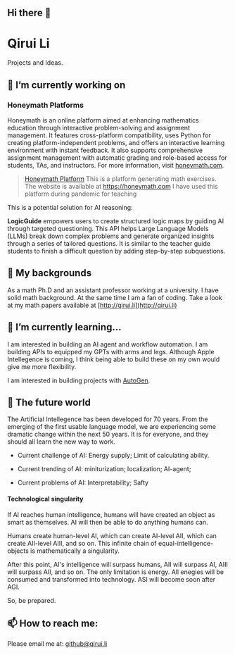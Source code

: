 ## Hi there 👋

# Qirui Li

Projects and Ideas.

## 🔭 I’m currently working on

### Honeymath Platforms
Honeymath is an online platform aimed at enhancing mathematics education through interactive problem-solving and assignment management. It features cross-platform compatibility, uses Python for creating platform-independent problems, and offers an interactive learning environment with instant feedback. It also supports comprehensive assignment management with automatic grading and role-based access for students, TAs, and instructors. For more information, visit [honeymath.com](https://honeymath.com).

> [Honeymath Platform](https://github.com/honeymath/honeyplatform) This is a platform generating math exercises. The website is available at https://honeymath.com
> I have used this platform during pandemic for teaching



This is a potential solution for AI reasoning:

**LogicGuide** empowers users to create structured logic maps by guiding AI through targeted questioning. This API helps Large Language Models (LLMs) break down complex problems and generate organized insights through a series of tailored questions. It is similar to the teacher guide students to finish a difficult question by adding step-by-step subquestions.

## 💪 My backgrounds

As a math Ph.D and an assistant professor working at a university. I have solid math background. At the same time I am a fan of coding. Take a look at my math papers available at [http://qirui.li](http://qirui.li)

## 🌱 I’m currently learning...

I am interested in building an AI agent and workflow automation. I am building APIs to equipped my GPTs with arms and legs. Although Apple Intellegence is coming, I think being able to build these on my own would give me more flexibility. 

I am interested in building projects with [AutoGen](https://github.com/microsoft/autogen).


## 🤖 The future world

The Artificial Intellegence has been developed for 70 years. From the emerging of the first usable language model, we are experiencing some dramatic change within the next 50 years. It is for everyone, and they should all learn the new way to work.

- Current challenge of AI:  Energy supply; Limit of calculating ability.

- Current trending of AI: miniturization; localization; AI-agent; 

- Current problems of AI: Interpretability; Safty

#### Technological singularity

If AI reaches human intelligence, humans will have created an object as smart as themselves. AI will then be able to do anything humans can.

Humans create human-level AI, which can create AI-level AII, which can create AII-level AIII, and so on.  This infinite chain of equal-intelligence-objects is mathematically a singularity.

After this point, AI's intelligence will surpass humans, AII will surpass AI, AIII will surpass AII, and so on. The only limitation is energy. All enegies will be consumed and transformed into technology. ASI will become soon after AGI.

So, be prepared.



## 📫 How to reach me:

Please email me at: github@qirui.li

<!--
**honeymath/honeymath** is a ✨ _special_ ✨ repository because its `README.md` (this file) appears on your GitHub profile.

Here are some ideas to get you started:

- 🔭 I’m currently working on ...
- 🌱 I’m currently learning ...
- 👯 I’m looking to collaborate on ...
- 🤔 I’m looking for help with ...
- 💬 Ask me about ...
- 📫 How to reach me: ...
- 😄 Pronouns: ...
- ⚡ Fun fact: ...
-->
